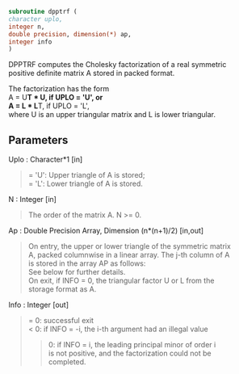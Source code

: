 ```fortran  
subroutine dpptrf (  
character uplo,  
integer n,  
double precision, dimension(*) ap,  
integer info  
)  
```  
  
DPPTRF computes the Cholesky factorization of a real symmetric  
positive definite matrix A stored in packed format.  
  
The factorization has the form  
A = U**T * U,  if UPLO = 'U', or  
A = L  * L**T,  if UPLO = 'L',  
where U is an upper triangular matrix and L is lower triangular.  
  
## Parameters  
Uplo : Character*1 [in]  
> = 'U':  Upper triangle of A is stored;  
> = 'L':  Lower triangle of A is stored.  
  
N : Integer [in]  
> The order of the matrix A.  N >= 0.  
  
Ap : Double Precision Array, Dimension (n*(n+1)/2) [in,out]  
> On entry, the upper or lower triangle of the symmetric matrix  
> A, packed columnwise in a linear array.  The j-th column of A  
> is stored in the array AP as follows:  
> See below for further details.  
> On exit, if INFO = 0, the triangular factor U or L from the  
> storage format as A.  
  
Info : Integer [out]  
> = 0:  successful exit  
> < 0:  if INFO = -i, the i-th argument had an illegal value  
> > 0:  if INFO = i, the leading principal minor of order i  
> is not positive, and the factorization could not be  
> completed.  
  
